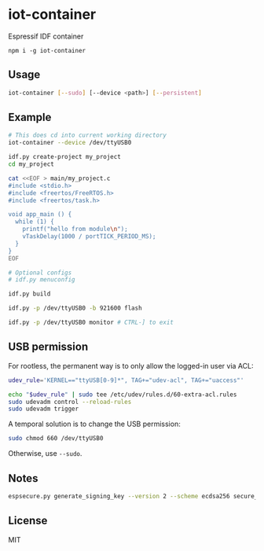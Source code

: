 # iot-container

Espressif IDF container

```
npm i -g iot-container
```

## Usage

```sh
iot-container [--sudo] [--device <path>] [--persistent]
```

## Example

```sh
# This does cd into current working directory
iot-container --device /dev/ttyUSB0

idf.py create-project my_project
cd my_project

cat <<EOF > main/my_project.c
#include <stdio.h>
#include <freertos/FreeRTOS.h>
#include <freertos/task.h>

void app_main () {
  while (1) {
    printf("hello from module\n");
    vTaskDelay(1000 / portTICK_PERIOD_MS);
  }
}
EOF

# Optional configs
# idf.py menuconfig

idf.py build

idf.py -p /dev/ttyUSB0 -b 921600 flash

idf.py -p /dev/ttyUSB0 monitor # CTRL-] to exit
```

## USB permission

For rootless, the permanent way is to only allow the logged-in user via ACL:

```sh
udev_rule='KERNEL=="ttyUSB[0-9]*", TAG+="udev-acl", TAG+="uaccess"'

echo "$udev_rule" | sudo tee /etc/udev/rules.d/60-extra-acl.rules
sudo udevadm control --reload-rules
sudo udevadm trigger
```

A temporal solution is to change the USB permission:

```sh
sudo chmod 660 /dev/ttyUSB0
```

Otherwise, use `--sudo`.

## Notes

```sh
espsecure.py generate_signing_key --version 2 --scheme ecdsa256 secure_boot_signing_key.pem
```

## License

MIT
